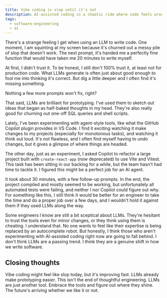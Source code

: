 ```yaml
---
title: Vibe coding is slop until it's not
description: AI-assisted coding is a chaotic ride where code feels wrong, until it magically works.
tags:
  - software-engineering
  - ai
---
```


There's a strange feeling I get when using an LLM to write code. One moment, I am squinting at my screen because it's churned out a messy pile of slop that doesn't work. The next prompt, it's handed me a perfectly fine function that would have taken me 20 minutes to write myself.

At first, I didn't trust it. To be honest, I still don't 100% trust it, at least not for production code. What LLMs generate is often just about good enough to fool me into thinking it's correct. But dig a little deeper and I often find it's missing something.

Nothing a few more prompts won't fix, right?

That said, LLMs are brilliant for prototyping. I've used them to sketch out ideas that began as half-baked thoughts in my head. They're also really good for churning out one-off SQL queries and shell scripts.

Lately, I've been experimenting with agent-style tools, like what the GitHub Copilot plugin provides in VS Code. I find it exciting watching it make changes to my projects (especially for monotonous tasks), and watching it think out loud. It's not flawless, and I often find myself having to undo changes, but it gives a glimpse of where things are headed.

The other day, just as an experiment, I asked Copilot to refactor a large project built with `create-react-app` (now deprecated) to use Vite and Vitest. This task has been sitting in our backlog for a while, but the team hasn't had time to tackle it. I figured this might be a perfect job for an AI agent.

It took about 30 minutes, with a few follow-up prompts. In the end, the project compiled and mostly seemed to be working, but unfortunately all automated tests were failing, and neither I nor Copilot could figure out why. For something like this, I still think it would be better for an engineer to take the time and do a proper job over a few days, and I wouldn't hold it against them if they used LLMs along the way.

Some engineers I know are still a bit sceptical about LLMs. They're hesitant to trust the tools even for minor changes, or they think using them is cheating. I understand that. No one wants to feel like their expertise is being replaced by an autocomplete robot. But honestly, I think those who aren't experimenting with AI-assisted coding right now are going to fall behind. I don't think LLMs are a passing trend. I think they are a genuine shift in how we write software.

## Closing thoughts

Vibe coding might feel like slop today, but it's improving fast. LLMs already make prototyping easier. This isn't the end of thoughtful engineering. LLMs are just another tool. Embrace the tools and figure out where they shine. The future's arriving whether we like it or not.
